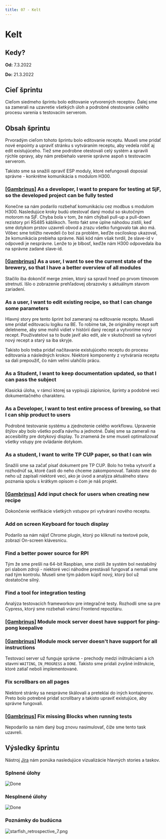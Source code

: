 ```yaml
---
title: 07 - Kelt
---
```


# Kelt

## Kedy?

**Od:** 7.3.2022

**Do:** 21.3.2022

## Cieľ šprintu

Cieľom siedmeho šprintu bolo editovanie vytvorených receptov. Ďalej sme sa zamerali na uzavretie všetkých úloh a podrobné otestovanie celého procesu varenia s testovacím serverom.

## Obsah šprintu

Prvoradým cieľom tohoto šprintu bolo editovanie receptu. Museli sme pridať nové enpointy a upraviť stránku s vytváraním receptu, aby vedela robiť aj edit existujúceho. Tiež sme podrobne otestovali celý systém a spravili rýchle opravy, aby nám prebiehalo varenie správne aspoň s testovacím serverom.

Takisto sme sa snažili opraviť ESP moduly, ktoré nefungovali doposial správne - konkrétne komunikácia s modulom H300.

### [[Gambrinus](06.md)] As a developer, I want to prepare for testing at SjF, so the developed project can be fully tested

Konečne sa nám podarilo rozbehať komunikáciu cez modbus s modulom H300. Nasledujúce kroky budú otestovať daný modul so skutočným motorom na SjF. Chyba bola v tom, že nám chýbali pull-up a pull-down rezistory pri RS485 káblikoch. Tento fakt sme úplne náhodou zistili, keď sme dotykom prstov uzavreli obvod a zrazu všetko fungovalo tak ako má. Vôbec sme totižto nevedeli čo bol za problém, keďže osciloskop ukazoval, že komunikácia prebieha správne. Náš kód nám však tvrdil, že slave-id v odpovedi je nesprávne. Lenže to je blbosť, keďže nám H300 odpovedala iba na správne zadané slave-id.

### [[Gambrinus](06.md)] As a user, I want to see the current state of the brewery, so that I have a better overview of all modules

Stačilo iba dokončiť merge zmien, ktorý sa spravil hneď po prvom tímovom stretnutí. Išlo o zobrazenie prehľadovej obrazovky s aktuálnym stavom zariadení.

### As a user, I want to edit existing recipe, so that I can change some parameters

Hlavný story pre tento šprint bol zameraný na editovanie receptu. Museli sme pridať editovaciu logiku na BE. To robíme tak, že originálny recept soft deletneme, aby sme mohli vidiet v histórií daný recept a vytvoríme nový recept. Používatelovi sa to bude javiť ako edit, ale v skutočnosti sa vytvorí nový recept a starý sa iba skryje.

Takisto bolo treba pridať načítavanie existujúceho receptu do procesu editovania a následných krokov. Niektoré komponenty z vytvárania receptu sa dali prepoužiť, čo nám veľmi ulahčilo prácu.

### As a Student, I want to keep documentation updated, so that I can pass the subject

Klasická úloha, v rámci ktorej sa vypisujú zápisnice, šprinty a podobné veci dokumentačného charakteru.

### As a Developer, I want to test entire process of brewing, so that I can ship product to users

Podrobné testovanie systému a zjednotenie celého workflowu. Upravenie štýlov aby bolo všetko podľa návrhu a jednotné. Ďalej sme sa zamerali na accesibility pre dotykový display. To znamená že sme museli optimalizovať všetky vstupy pre ovládanie dotykom.

### As a student, I want to write TP CUP paper, so that I can win

Snažili sme sa začať písať dokument pre TP CUP. Bolo ho treba vytvoriť a rozhodnúť sa, ktoré časti do neho chceme zakomponovať. Takisto sme do neho už zapísali niektoré veci, ako je úvod a analýza aktuálneho stavu poznania spolu s krátkym opisom o čom je náš projekt.

### [[Gambrinus](06.md)] Add input check for users when creating new recipe

Dokončenie verifikácie všetkých vstupov pri vytváraní nového receptu.

### Add on screen Keyboard for touch display

Podarilo sa nám nájsť Chrome plugin, ktorý po kliknutí na textové pole, zobrazí On-screen klávesnicu.

### Find a better power source for RPI

Tým že sme prešli na 64-bit Raspbian, sme zistili že systém bol nestabilný pri slabom zdroji - niektoré veci náhodne prestávali fungovať a nemali sme nad tým kontrolu. Museli sme tým pádom kúpiť nový, ktorý bol už dostatočne silný.

### Find a tool for integration testing

Analýza testovacích frameworkov pre integračné testy. Rozhodli sme sa pre Cypress, ktorý sme rozbehali vrámci Frontend repozitáru.

### [[Gambrinus](06.md)] Module mock server doest have support for ping-pong keepalive

### [[Gambrinus](06.md)] Module mock server doesn't have support for all instructions

Testovací server už funguje správne - prechody medzi inštrukciami a ich stavmi `WAITING`, `IN_PROGRESS` a `DONE`. Takisto sme pridali zvyšné inštrukcie, ktoré zatiaľ neboli implementované.

### Fix scrollbars on all pages

Niektoré stránky sa nesprávne škálovali a preteklai do iných kontajnerov. Preto bolo potrebné pridať scrollbary a takisto upraviť existujúce, aby správne fungovali.

### [[Gambrinus](06.md)] Fix missing Blocks when running tests

Nepodarilo sa nám daný bug znovu nasimulovať, čiže sme tento task uzavreli.

## Výsledky šprintu

Nástroj [Jira](../methodics/jira.md) nám ponúka nasledujúce vizualizácie hlavných stories a taskov.

### Splnené úlohy

![Done](/img/sprints/sprint-07-1.png)

### Nesplnené úlohy

![Done](/img/sprints/sprint-07-2.png)

### Poznámky do budúcna

![starfish_retrospective_7.png](/img/starfish_retrospective_7.png)
